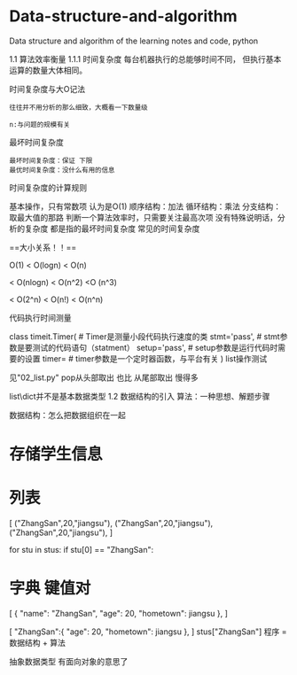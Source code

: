 # Data-structure-and-algorithm
Data structure and algorithm of the learning notes and code, python 

1.1 算法效率衡量
1.1.1 时间复杂度
每台机器执行的总能够时间不同， 但执行基本运算的数量大体相同。

时间复杂度与大O记法

    往往并不用分析的那么细致，大概看一下数量级

    n:与问题的规模有关
最坏时间复杂度

    最坏时间复杂度：保证 下限
    最优时间复杂度：没什么有用的信息
时间复杂度的计算规则

基本操作，只有常数项 认为是O(1)
顺序结构：加法
循环结构：乘法
分支结构：取最大值的那路
判断一个算法效率时，只需要关注最高次项
没有特殊说明话，分析的复杂度 都是指的最坏时间复杂度
常见的时间复杂度

==大小关系！！==

O(1) < O(logn) < O(n)

< O(nlogn) < O(n^2) <O (n^3)

< O(2^n) < O(n!) < O(n^n)

代码执行时间测量

class timeit.Timer( # Timer是测量小段代码执行速度的类
    stmt='pass',  # stmt参数是要测试的代码语句（statment）
    setup='pass',  # setup参数是运行代码时需要的设置
    timer=<timer function> # timer参数是一个定时器函数，与平台有关
)
list操作测试

见"02_list.py"
pop从头部取出 也比 从尾部取出 慢得多

list\dict并不是基本数据类型
1.2 数据结构的引入
算法：一种思想、解题步骤

数据结构：怎么把数据组织在一起

# 存储学生信息

# 列表
[
    ("ZhangSan",20,"jiangsu"),
    ("ZhangSan",20,"jiangsu"),
    ("ZhangSan",20,"jiangsu"),
]

for stu in stus:
    if stu[0] == "ZhangSan":

# 字典 键值对
[
    {
        "name": "ZhangSan",
        "age": 20,
        "hometown": jiangsu
    },
]

[
    "ZhangSan":{
        "age": 20,
        "hometown": jiangsu
    },
]
stus["ZhangSan"]
程序 = 数据结构 + 算法

抽象数据类型 有面向对象的意思了
